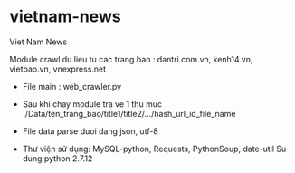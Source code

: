 # vietnam-news
Viet Nam News

Module crawl du lieu tu cac trang bao : dantri.com.vn, kenh14.vn, vietbao.vn, vnexpress.net 
- File main : web_crawler.py 
- Sau khi chay module tra ve 1 thu muc ./Data/ten_trang_bao/title1/title2/.../hash_url_id_file_name
- File data parse duoi dang json, utf-8 

- Thư viện sử dụng: MySQL-python, Requests, PythonSoup, date-util
Su dung python 2.7.12



